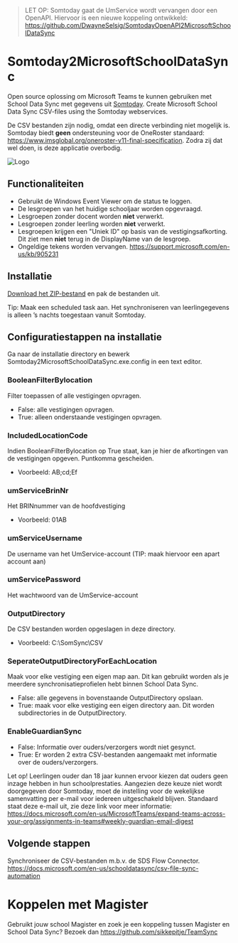 > LET OP: Somtoday gaat de UmService wordt vervangen door een OpenAPI. Hiervoor is een nieuwe koppeling ontwikkeld: https://github.com/DwayneSelsig/SomtodayOpenAPI2MicrosoftSchoolDataSync

# Somtoday2MicrosoftSchoolDataSync
Open source oplossing om Microsoft Teams te kunnen gebruiken met School Data Sync met gegevens uit [Somtoday](https://www.som.today/). 
Create Microsoft School Data Sync CSV-files using the Somtoday webservices. 

De CSV bestanden zijn nodig, omdat een directe verbinding niet mogelijk is. Somtoday biedt **geen** ondersteuning voor de OneRoster standaard: https://www.imsglobal.org/oneroster-v11-final-specification. Zodra zij dat wel doen, is deze applicatie overbodig.

![Logo](/Somtoday2MicrosoftSchoolDataSync/Resources/SOMSDS.ico)

## Functionaliteiten

* Gebruikt de Windows Event Viewer om de status te loggen.
* De lesgroepen van het huidige schooljaar worden opgevraagd.
* Lesgroepen zonder docent worden **niet** verwerkt.
* Lesgroepen zonder leerling worden **niet** verwerkt.
* Lesgroepen krijgen een "Uniek ID" op basis van de vestigingsafkorting. Dit ziet men **niet** terug in de DisplayName van de lesgroep.
* Ongeldige tekens worden vervangen. https://support.microsoft.com/en-us/kb/905231


## Installatie
[Download het ZIP-bestand](https://github.com/DwayneSelsig/Somtoday2MicrosoftSchoolDataSync/releases) en pak de bestanden uit.

Tip: Maak een scheduled task aan. Het synchroniseren van leerlingegevens is alleen ’s nachts toegestaan vanuit Somtoday.


## Configuratiestappen na installatie
Ga naar de installatie directory en bewerk Somtoday2MicrosoftSchoolDataSync.exe.config in een text editor.

### BooleanFilterBylocation

Filter toepassen of alle vestigingen opvragen.
* False: alle vestigingen opvragen.
* True: alleen onderstaande vestigingen opvragen.

### IncludedLocationCode

Indien BooleanFilterBylocation op True staat, kan je hier de afkortingen van de vestigingen opgeven. Puntkomma gescheiden.
* Voorbeeld: AB;cd;Ef


### umServiceBrinNr

Het BRINnummer van de hoofdvestiging
* Voorbeeld: 01AB


### umServiceUsername

De username van het UmService-account (TIP: maak hiervoor een apart account aan)


### umServicePassword

Het wachtwoord van de UmService-account


### OutputDirectory

De CSV bestanden worden opgeslagen in deze directory.
* Voorbeeld: C:\SomSync\CSV


### SeperateOutputDirectoryForEachLocation
Maak voor elke vestiging een eigen map aan. Dit kan gebruikt worden als je meerdere synchronisatieprofielen hebt binnen School Data Sync.
* False: alle gegevens in bovenstaande OutputDirectory opslaan.
* True: maak voor elke vestiging een eigen directory aan. Dit worden subdirectories in de OutputDirectory.

### EnableGuardianSync
* False: Informatie over ouders/verzorgers wordt niet gesynct.
* True: Er worden 2 extra CSV-bestanden aangemaakt met informatie over de ouders/verzorgers.

Let op! Leerlingen ouder dan 18 jaar kunnen ervoor kiezen dat ouders geen inzage hebben in hun schoolprestaties. Aangezien deze keuze niet wordt doorgegeven door Somtoday, moet de instelling voor de wekelijkse samenvatting per e-mail voor iedereen uitgeschakeld blijven. Standaard staat deze e-mail uit, zie deze link voor meer informatie:
https://docs.microsoft.com/en-us/MicrosoftTeams/expand-teams-across-your-org/assignments-in-teams#weekly-guardian-email-digest

## Volgende stappen

Synchroniseer de CSV-bestanden m.b.v. de SDS Flow Connector.
https://docs.microsoft.com/en-us/schooldatasync/csv-file-sync-automation



# Koppelen met Magister
Gebruikt jouw school Magister en zoek je een koppeling tussen Magister en School Data Sync? Bezoek dan https://github.com/sikkepitje/TeamSync
